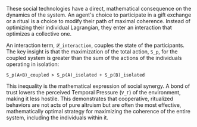 These social technologies have a direct, mathematical consequence on the dynamics of the system. An agent's choice to participate in a gift exchange or a ritual is a choice to modify their path of maximal coherence. Instead of optimizing their individual Lagrangian, they enter an interaction that optimizes a collective one.

An interaction term, `𝓛_interaction`, couples the state of the participants. The key insight is that the maximization of the total action, `S_p`, for the coupled system is greater than the sum of the actions of the individuals operating in isolation:

`S_p(A+B)_coupled > S_p(A)_isolated + S_p(B)_isolated`

This inequality is the mathematical expression of social synergy. A bond of trust lowers the perceived Temporal Pressure (`V_Γ`) of the environment, making it less hostile. This demonstrates that cooperative, ritualized behaviors are not acts of pure altruism but are often the most effective, mathematically optimal strategy for maximizing the coherence of the entire system, including the individuals within it.